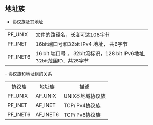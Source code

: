 ## 地址族

- 协议族及其地址
<table>
    <tr>
        <td>PF_UNIX</td>
        <td>文件的路径名，长度可达108字节</td>
    </tr>
    <tr>
        <td>PF_INET</td>
        <td>16bit端口号和32bit IPv4 地址， 共6字节</td>
    </tr>
    <tr>
        <td>PF_INET6</td>
        <td>16 bit 端口号 ， 32bit流标识，128 bit IPv6地址, <br>
            32bit范围ID，共26字节</td>
    </tr>
</table>
- 协议族和地址组的关系
  <table>
      <tr align = "center">
          <td>协议族</td>
          <td>地址族</td>
          <td>描述</td>
      </tr>
      <tr>
          <td>PF_UNIX</td>
          <td>AF_UNIX</td>
          <td>UNIX本地域协议族</td>
      </tr>
      <tr>
          <td>PF_INET</td>
          <td>AF_INET</td>
          <td>TCP/IPv4协议族</td>
      </tr>
      <tr>
          <td>PF_INET6</td>
          <td>AF_INET6</td>
          <td>TCP/IPv6协议族</td>
      </tr>
  </table>